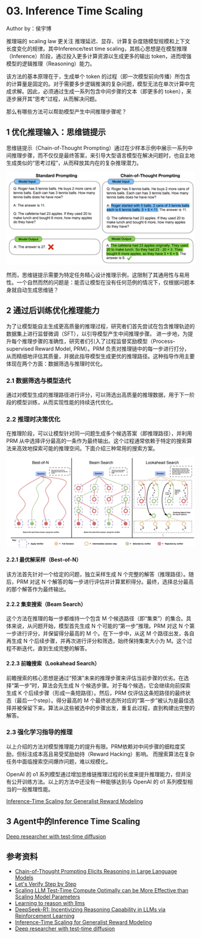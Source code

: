 <!--Copyright © ZOMI 适用于[License](https://github.com/Infrasys-AI/AIInfra)版权许可-->

# 03. Inference Time Scaling

Author by：侯宇博

推理端的 scaling law 更关注 推理延迟、显存、计算复杂度随模型规模和上下文长度变化的规律。其中Inference/test time scaling，其核心思想是在模型推理（Inference）阶段，通过投入更多计算资源以生成更多的输出 token，进而增强模型的逻辑推理（Reasoning）能力。

该方法的基本原理在于，生成单个 token 的过程（即一次模型前向传播）所包含的计算量是固定的。对于需要多步逻辑推演的复杂问题，模型无法在单次计算中完成求解。因此，必须通过生成一系列包含中间步骤的文本（即更多的 token），来逐步展开其“思考”过程，从而解决问题。

那么有哪些方法可以帮助模型产生中间推理步骤呢？

## 1 优化推理输入：思维链提示

思维链提示（Chain-of-Thought Prompting）通过在少样本示例中展示一系列中间推理步骤，而不仅仅是最终答案，来引导大型语言模型在解决问题时，也自主地生成类似的“思考过程”，从而释放其内在的复杂推理潜力。

![COT](./images/02TTScaling01.png)

然而，思维链提示需要为特定任务精心设计推理示例，这限制了其通用性与易用性。一个自然而然的问题是：能否让模型在没有任何范例的情况下，仅根据问题本身就自动生成思维链？

## 2 通过后训练优化推理能力

为了让模型能自主生成更高质量的推理过程，研究者们首先尝试在包含推理轨迹的数据集上进行监督微调（SFT），以引导模型产生中间推理步骤。
进一步地，为提升每个推理步骤的准确性，研究者们引入了过程监督奖励模型（Process-supervised Reward Model, PRM）。PRM 负责对推理链中的每一步进行打分，从而精细地评估其质量，并据此指导模型生成更优的推理路径。这种指导作用主要体现在两个方面：数据筛选与推理时优化。

### 2.1 数据筛选与模型迭代
通过对模型生成的推理路径进行评分，可以筛选出高质量的推理数据，用于下一阶段的模型训练，从而实现性能的持续迭代优化。

### 2.2 推理时决策优化
在推理阶段，可以让模型针对同一问题生成多个候选答案（即推理路径），并利用 PRM 从中选择评分最高的一条作为最终输出。这个过程通常依赖于特定的搜索算法来高效地探索可能的推理空间。下面介绍三种常用的搜索方案。

![PRM search](./images/02TTScaling02.png)

#### 2.2.1 最优解采样（Best-of-N）
该方法首先针对一个给定的问题，独立采样生成 N 个完整的解答（推理路径）。随后，PRM 对这 N 个解答的每一步进行评估并计算累积得分。最终，选择总分最高的那个解答作为最终输出。

#### 2.2.2 集束搜索（Beam Search）
这个方法在推理的每一步都维持一个包含 M 个候选路径（即“集束”）的集合。具体来说，从问题开始，模型首先生成 N 个可能的“第一步”推理。PRM 对这 N 个第一步进行评分，并保留得分最高的 M 个。在下一步中，从这 M 个路径出发，各自再生成 N 个后续步骤，并再次进行评分和筛选，始终保持集束大小为 M。这个过程不断迭代，直到生成完整的解答。

#### 2.2.3 前瞻搜索（Lookahead Search）
前瞻搜索的核心思想是通过“预演”未来的推理步骤来评估当前步骤的优劣。在选择“第一步”时，算法会先生成 N 个候选步骤。对于每个候选，它会继续向前探索生成 K 个后续步骤（形成一条短路径）。然后，PRM 仅评估这条短路径的最终状态（最后一个step）。得分最高的 M 个最终状态所对应的“第一步”被认为是最佳选择并被保留下来。算法从这些被选中的步骤出发，重复此过程，直到构建出完整的解答。

### 2.3 强化学习指导的推理

以上介绍的方法对模型推理能力的提升有限。PRM依赖对中间步骤的细粒度奖励，但标注成本高且易受奖励劫持（Reward Hacking）影响。
而搜索算法在复杂任务中面临搜索空间爆炸问题，难以规模化。

OpenAI 的 o1 系列模型通过增加思维链推理过程的长度来提升推理能力，但并没有公开训练方法。以上的方法中还没有一种能够达到与 OpenAI 的 o1 系列模型相当的一般推理性能。

[Inference-Time Scaling for Generalist Reward Modeling](https://arxiv.org/abs/2504.02495)

## 3 Agent中的Inference Time Scaling

[Deep researcher with test-time diffusion](https://research.google/blog/deep-researcher-with-test-time-diffusion/)

## 参考资料

- [Chain-of-Thought Prompting Elicits Reasoning in Large Language Models](https://arxiv.org/abs/2201.11903)
- [Let's Verify Step by Step](https://arxiv.org/abs/2305.20050)
- [Scaling LLM Test-Time Compute Optimally can be More Effective than Scaling Model Parameters](https://arxiv.org/abs/2408.03314)
- [Learning to reason with llms](https://openai.com/index/learning-to-reason-with-llms/)
- [DeepSeek-R1: Incentivizing Reasoning Capability in LLMs via Reinforcement Learning](https://arxiv.org/abs/2501.12948)
- [Inference-Time Scaling for Generalist Reward Modeling](https://arxiv.org/abs/2504.02495)
- [Deep researcher with test-time diffusion](https://research.google/blog/deep-researcher-with-test-time-diffusion/)
